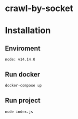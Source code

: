 # crawl-by-socket

# Installation

## Enviroment
```base
node: v14.14.0
```

## Run docker
```bash
docker-compose up
```

## Run project
```bash
node index.js
```
